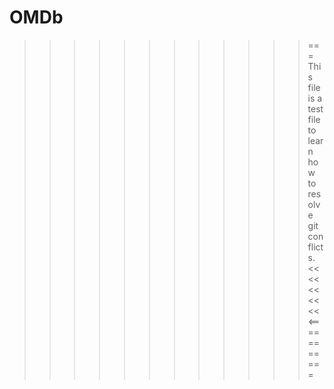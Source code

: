 # OMDb
>>>>>>>>>>>>===
This file is a test file to learn how to resolve git conflicts.
<<<<<<<<<<<===========
